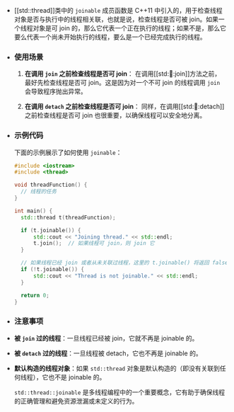 - [[std::thread]]类中的 `joinable` 成员函数是 C++11 中引入的，用于检查线程对象是否与执行中的线程相关联，也就是说，检查线程是否可被 join。如果一个线程对象是可 join 的，那么它代表一个正在执行的线程；如果不是，那么它要么代表一个尚未开始执行的线程，要么是一个已经完成执行的线程。
- ### 使用场景
  
  1. **在调用 `join` 之前检查线程是否可 join**：
   在调用[[std::thread::join]]方法之前，最好先检查线程是否可 join。这是因为对一个不可 join 的线程调用 `join` 会导致程序抛出异常。
  
  2. **在调用 `detach` 之前检查线程是否可 join**：
   同样，在调用[[std::thread::detach]]之前检查线程是否可 join 也很重要，以确保线程可以安全地分离。
- ### 示例代码
  
  下面的示例展示了如何使用 `joinable`：
  
  ```cpp
  #include <iostream>
  #include <thread>
  
  void threadFunction() {
    // 线程的任务
  }
  
  int main() {
    std::thread t(threadFunction);
  
    if (t.joinable()) {
        std::cout << "Joining thread." << std::endl;
        t.join();  // 如果线程可 join，则 join 它
    }
  
    // 如果线程已经 join 或者从未关联过线程，这里的 t.joinable() 将返回 false
    if (!t.joinable()) {
        std::cout << "Thread is not joinable." << std::endl;
    }
  
    return 0;
  }
  ```
- ### 注意事项
- **被 `join` 过的线程**：一旦线程已经被 join，它就不再是 joinable 的。
- **被 `detach` 过的线程**：一旦线程被 detach，它也不再是 joinable 的。
- **默认构造的线程对象**：如果 `std::thread` 对象是默认构造的（即没有关联到任何线程），它也不是 joinable 的。
  
  `std::thread::joinable` 是多线程编程中的一个重要概念，它有助于确保线程的正确管理和避免资源泄漏或未定义的行为。